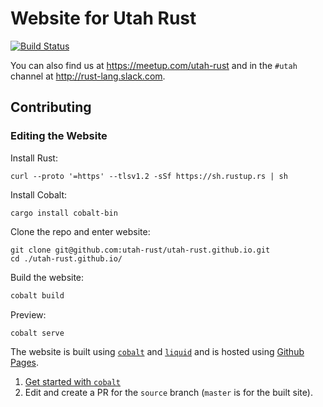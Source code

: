 # Website for Utah Rust

[![Build Status](https://travis-ci.org/utah-rust/utah-rust.github.io.svg?branch=source)](https://travis-ci.org/utah-rust/utah-rust.github.io)

You can also find us at https://meetup.com/utah-rust and in the `#utah` channel at http://rust-lang.slack.com.

## Contributing

### Editing the Website

Install Rust:

```
curl --proto '=https' --tlsv1.2 -sSf https://sh.rustup.rs | sh
```

Install Cobalt:

```
cargo install cobalt-bin
```

Clone the repo and enter website:

```
git clone git@github.com:utah-rust/utah-rust.github.io.git
cd ./utah-rust.github.io/
```

Build the website:

```bash
cobalt build
```

Preview:

```bash
cobalt serve
```

The website is built using [`cobalt`][cobalt] and [`liquid`][liquid] and is hosted using [Github Pages](https://pages.github.com/).

1. [Get started with `cobalt`](http://cobalt-org.github.io/getting-started/)
2. Edit and create a PR for the `source` branch (`master` is for the built site).

[cobalt]: http://cobalt-org.github.io
[liquid]: https://shopify.github.io/liquid
